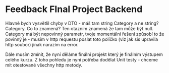 # Feedback FInal Project Backend

Hlavně bych vysvětlil chyby v DTO - máš tam string Category a ne string? Category.
Co to znamená? Ten otazním znamená že tam může být null.
Category má být nepovinný parametr, tvoje momentální řešení způsobí to že povinný je - musím v http requestu poslat toto políčko (viz jak sis upravila http soubor) jinak narazím na error.

Dále musím zmínit, že nyní děláme finální projekt který je finálním výstupem celého kurzu. Z toho pohledu je nyní potřeba dodělat Unit testy - chceme mít otestované všechny http metody.
